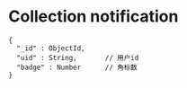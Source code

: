 # Collection notification
```
{
  "_id" : ObjectId,
  "uid" : String,       // 用户id
  "badge" : Number      // 角标数
}
```